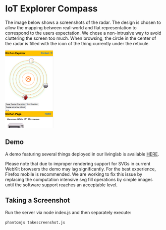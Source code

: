 # IoT Explorer Compass

The image below shows a screenshots of the radar. The design is chosen to allow the mapping between real-world and flat representation to correspond to the users expectation. We chose a non-intrusive way to avoid cluttering the screen too much. When browsing, the circle in the center of the radar is filled with the icon of the thing currently under the reticule.

<img src="capture.png" height="250px">

## Demo

A demo featuring several things deployed in our livinglab is available [HERE](http://frostyandy2k.github.io/iot-compass/examples/livinglab.html).

Please note that due to improper rendering support for SVGs in current WebKit browsers the demo may lag significantly. For the best experience, Firefox mobile is recommended.
We are working to fix this issue by replacing the computation intensive svg fill operations by simple images until the software support reaches an acceptable level.

## Taking a Screenshot

Run the server via node index.js and then separately execute:

`phantomjs takescreenshot.js`